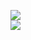 [![](https://img.shields.io/badge/Made%20With-Github%20Spray-lightgrey.svg?style=for-the-badge&logo=github)](https://github.com/Annihil/github-spray#10386)  
[![](https://i.imgur.com/2DrTn0Z.gif)](https://github.com/Annihil/github-spray)